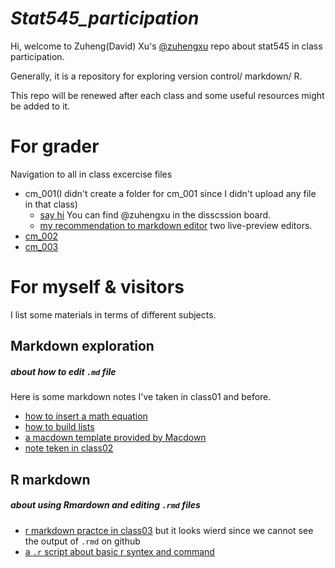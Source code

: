 # *Stat545_participation*

Hi, welcome to Zuheng(David) Xu's [@zuhengxu](https://github.com/zuhengxu) repo about stat545 in class participation.

Generally, it is a repository for exploring version control/ markdown/ R.

This repo will be renewed after each class and some useful resources might be added to it.


# For grader 
Navigation to all in class excercise files

* cm_001(I didn't create a folder for cm_001 since I didn't upload any file in that class)
  * [say hi](https://github.com/STAT545-UBC/Discussion-Internal/issues/2) You can find @zuhengxu in the disscssion board.
  * [my recommendation to markdown editor](https://github.com/STAT545-UBC/Discussion-Internal/issues/6) two live-preview editors.
* [cm_002](https://github.com/zuhengxu/STAT545_participation/tree/master/cm_002)
* [cm_003](https://github.com/zuhengxu/STAT545_participation/tree/master/cm_003)

# For myself & visitors 
I list some materials in terms of different subjects.

## Markdown exploration 
##### about how to edit `.md` file 
Here is some markdown notes I've taken in class01 and before.
* [how to insert a math equation](https://github.com/zuhengxu/STAT545_participation/blob/master/Markdown%20Math%20equations.md)
* [how to build lists](https://github.com/zuhengxu/STAT545_participation/blob/master/lists.md)
* [a macdown template provided by Macdown](https://github.com/zuhengxu/STAT545_participation/blob/master/markdown%20template.md)
* [note teken in class02](https://github.com/zuhengxu/STAT545_participation/blob/master/md%20explorer/md%20explorer.md)


## R markdown
##### about using Rmardown and editing `.rmd` files 
* [r markdown practce in class03](https://github.com/zuhengxu/STAT545_participation/blob/master/cm_003/in%20class%20excercise_sep11.Rmd) 
but it looks wierd since we cannot see the output of `.rmd` on github
* [a `.r` script about basic r syntex and command](https://github.com/zuhengxu/STAT545_participation/blob/master/cm_003/cm003-in%20class%20exercise-R.r)
